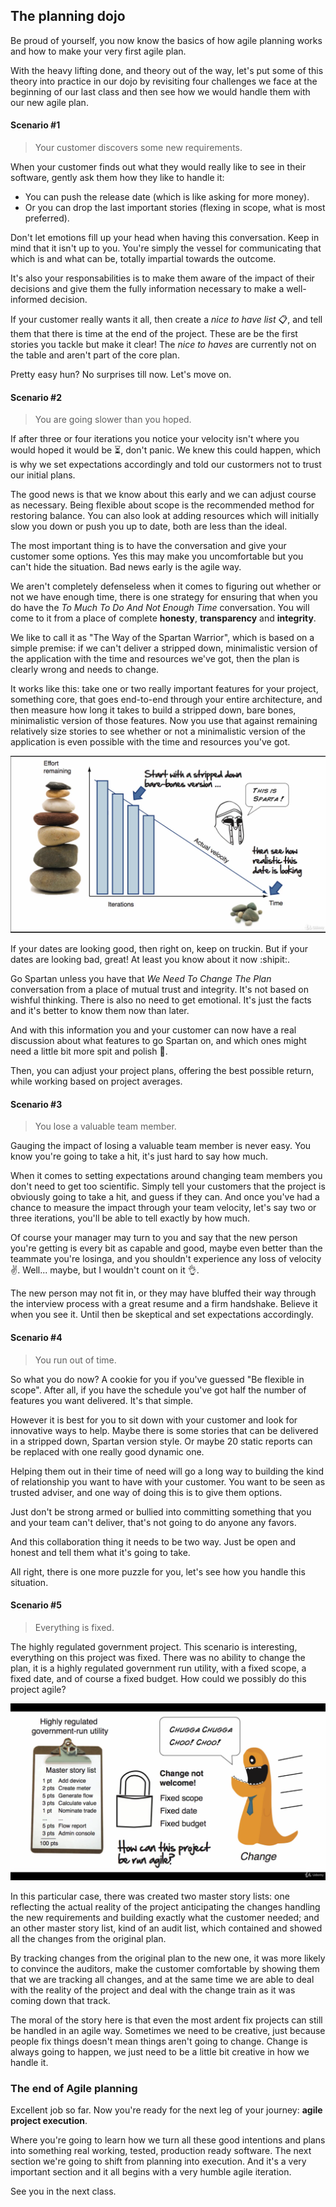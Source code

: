 ## The planning dojo

Be proud of yourself, you now know the basics of how agile planning works and how to make your very first agile plan.

With the heavy lifting done, and theory out of the way, let's put some of this theory into practice in our dojo by revisiting four challenges we face at the beginning of our last class and then see how we would handle them with our new agile plan.

#### Scenario #1

> Your customer discovers some new requirements.

When your customer finds out what they would really like to see in their software, gently ask them how they like to handle it:

* You can push the release date (which is like asking for more money).
* Or you can drop the last important stories (flexing in scope, what is most preferred).

Don't let emotions fill up your head when having this conversation. Keep in mind that it isn't up to you. You're simply the vessel for communicating that which is and what can be, totally impartial towards the outcome.

It's also your responsabilities is to make them aware of the impact of their decisions and give them the fully information necessary to make a well-informed decision.

If your customer really wants it all, then create a *nice to have list* :clipboard:, and tell them that there is time at the end of the project. These are be the first stories you tackle but make it clear! The *nice to haves* are currently not on the table and aren't part of the core plan.

Pretty easy hun? No surprises till now. Let's move on.

#### Scenario #2

> You are going slower than you hoped.

If after three or four iterations you notice your velocity isn't where you would hoped it would be :hourglass_flowing_sand:, don't panic. We knew this could happen, which is why we set expectations accordingly and told our custormers not to trust our initial plans.

The good news is that we know about this early and we can adjust course as necessary. Being flexible about scope is the recommended method for restoring balance. You can also look at adding resources which will initially slow you down or push you up to date, both are less than the ideal.

The most important thing is to have the conversation and give your customer some options. Yes this may make you uncomfortable but you can't hide the situation. Bad news early is the agile way.

We aren't completely defenseless when it comes to figuring out whether or not we have enough time, there is one strategy for ensuring that when you do have the *To Much To Do And Not Enough Time* conversation. You will come to it from a place of complete __honesty__, __transparency__ and __integrity__.

We like to call it as "The Way of the Spartan Warrior", which is based on a simple premise: if we can't deliver a stripped down, minimalistic version of the application with the time and resources we've got, then the plan is clearly wrong and needs to change.

It works like this: take one or two really important features for your project, something core, that goes end-to-end through your entire architecture, and then measure how long it takes to build a stripped down, bare bones, minimalistic version of those features. Now you use that against remaining relatively size stories to see whether or not a minimalistic version of the application is even possible with the time and resources you've got.

![The Way of the Spartan Warrior](./images/The_Spartan_warrior_way.png)

If your dates are looking good, then right on, keep on truckin. But if your dates are looking bad, great! At least you know about it now :shipit:.

Go Spartan unless you have that *We Need To Change The Plan* conversation from a place of mutual trust and integrity. It's not based on wishful thinking. There is also no need to get emotional. It's just the facts and it's better to know them now than later.

And with this information you and your customer can now have a real discussion about what features to go Spartan on, and which ones might need a little bit more spit and polish :pencil:.

Then, you can adjust your project plans, offering the best possible return, while working based on project averages.

#### Scenario #3

> You lose a valuable team member.

Gauging the impact of losing a valuable team member is never easy. You know you're going to take a hit, it's just hard to say how much.

When it comes to setting expectations around changing team members you don't need to get too scientific. Simply tell your customers that the project is obviously going to take a hit, and guess if they can. And once you've had a chance to measure the impact through your team velocity, let's say two or three iterations, you'll be able to tell exactly by how much.

Of course your manager may turn to you and say that the new person you're getting is every bit as capable and good, maybe even better than the teammate you're losinga, and you shouldn't experience any loss of velocity :v:. Well... maybe, but I wouldn't count on it :ok_hand:.

The new person may not fit in, or they may have bluffed their way through the interview process with a great resume and a firm handshake. Believe it when you see it. Until then be skeptical and set expectations accordingly.

#### Scenario #4

> You run out of time.

So what you do now? A cookie for you if you've guessed "Be flexible in scope". After all, if you have the schedule you've got half the number of features you want delivered. It's that simple.

However it is best for you to sit down with your customer and look for innovative ways to help. Maybe there is some stories that can be delivered in a stripped down, Spartan version style. Or maybe 20 static reports can be replaced with one really good dynamic one.

Helping them out in their time of need will go a long way to building the kind of relationship you want to have with your customer. You want to be seen as trusted adviser, and one way of doing this is to give them options.

Just don't be strong armed or bullied into committing something that you and your team can't deliver, that's not going to do anyone any favors.

And this collaboration thing it needs to be two way. Just be open and honest and tell them what it's going to take.

All right, there is one more puzzle for you, let's see how you handle this situation.

#### Scenario #5

> Everything is fixed.

The highly regulated government project. This scenario is interesting, everything on this project was fixed. There was no ability to change the plan, it is a highly regulated government run utility, with a fixed scope, a fixed date, and of course a fixed budget. How could we possibly do this project agile?

![The highly regulated government project](./images/The_highly_regulated_government_project.png)

In this particular case, there was created two master story lists: one reflecting the actual reality of the project anticipating the changes handling the new requirements and building exactly what the customer needed; and an other master story list, kind of an audit list, which contained and showed all the changes from the original plan.

By tracking changes from the original plan to the new one, it was more likely to convince the auditors, make the customer comfortable by showing them that we are tracking all changes, and at the same time we are able to deal with the reality of the project and deal with the change train as it was coming down that track.

The moral of the story here is that even the most ardent fix projects can still be handled in an agile way. Sometimes we need to be creative, just because people fix things doesn't mean things aren't going to change. Change is always going to happen, we just need to be a little bit creative in how we handle it.

### The end of Agile planning

Excellent job so far. Now you're ready for the next leg of your journey: __agile project execution__.

Where you're going to learn how we turn all these good intentions and plans into something real working, tested, production ready software. The next section we're going to shift from planning into execution. And it's a very important section and it all begins with a very humble agile iteration.

See you in the next class.
